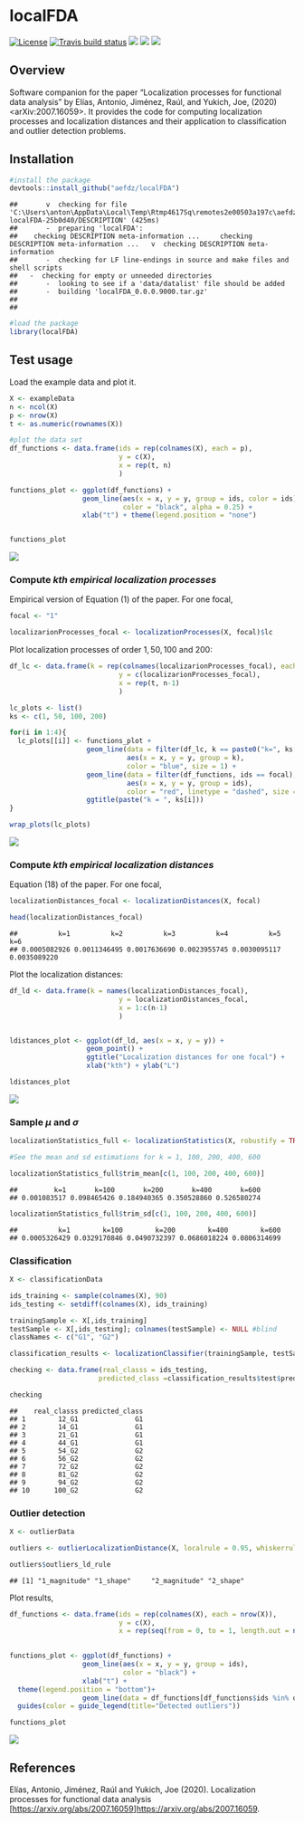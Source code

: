 localFDA
========

<!-- badges: start -->

[![License](https://img.shields.io/badge/license-GPL%20v3-blue.svg)](https://www.gnu.org/licenses/gpl-3.0)
[![Travis build
status](https://travis-ci.com/aefdz/localFDA.svg?branch=master)](https://travis-ci.com/aefdz/localFDA)
[![](https://www.r-pkg.org/badges/version/goffda?color=green)](https://cran.r-project.org/package=localFDA)
[![](http://cranlogs.r-pkg.org/badges/grand-total/goffda?color=green)](https://cran.r-project.org/package=localFDA)
[![](http://cranlogs.r-pkg.org/badges/last-month/goffda?color=green)](https://cran.r-project.org/package=localFDA)
<!-- badges: end -->

Overview
--------

Software companion for the paper “Localization processes for functional
data analysis” by Elías, Antonio, Jiménez, Raúl, and Yukich, Joe, (2020)
\<arXiv:2007.16059\>. It provides the code for computing localization
processes and localization distances and their application to
classification and outlier detection problems.

Installation
------------

``` r
#install the package
devtools::install_github("aefdz/localFDA")
```

    ##       v  checking for file 'C:\Users\anton\AppData\Local\Temp\Rtmp4617Sq\remotes2e00503a197c\aefdz-localFDA-25b0d40/DESCRIPTION' (425ms)
    ##       -  preparing 'localFDA':
    ##    checking DESCRIPTION meta-information ...     checking DESCRIPTION meta-information ...   v  checking DESCRIPTION meta-information
    ##       -  checking for LF line-endings in source and make files and shell scripts
    ##   -  checking for empty or unneeded directories
    ##       -  looking to see if a 'data/datalist' file should be added
    ##       -  building 'localFDA_0.0.0.9000.tar.gz'
    ##      
    ## 

``` r
#load the package
library(localFDA)
```

Test usage
----------

Load the example data and plot it.

``` r
X <- exampleData
n <- ncol(X)
p <- nrow(X)
t <- as.numeric(rownames(X))

#plot the data set
df_functions <- data.frame(ids = rep(colnames(X), each = p),
                           y = c(X),
                           x = rep(t, n)
                           )

functions_plot <- ggplot(df_functions) + 
                  geom_line(aes(x = x, y = y, group = ids, color = ids), 
                            color = "black", alpha = 0.25) + 
                  xlab("t") + theme(legend.position = "none")


functions_plot
```

![](README_files/figure-markdown_github/unnamed-chunk-3-1.png)

### Compute *kth empirical localization processes*

Empirical version of Equation (1) of the paper. For one focal,

``` r
focal <- "1"

localizarionProcesses_focal <- localizationProcesses(X, focal)$lc
```

Plot localization processes of order 1, 50, 100 and 200:

``` r
df_lc <- data.frame(k = rep(colnames(localizarionProcesses_focal), each = p),
                           y = c(localizarionProcesses_focal),
                           x = rep(t, n-1)
                           )

lc_plots <- list()
ks <- c(1, 50, 100, 200)

for(i in 1:4){
  lc_plots[[i]] <- functions_plot + 
                   geom_line(data = filter(df_lc, k == paste0("k=", ks[i])), 
                             aes(x = x, y = y, group = k), 
                             color = "blue", size = 1) +
                   geom_line(data = filter(df_functions, ids == focal), 
                             aes(x = x, y = y, group = ids), 
                             color = "red", linetype = "dashed", size = 1)+
                   ggtitle(paste("k = ", ks[i]))
}

wrap_plots(lc_plots)
```

![](README_files/figure-markdown_github/unnamed-chunk-5-1.png)

### Compute *kth empirical localization distances*

Equation (18) of the paper. For one focal,

``` r
localizationDistances_focal <- localizationDistances(X, focal)

head(localizationDistances_focal)
```

    ##          k=1          k=2          k=3          k=4          k=5          k=6 
    ## 0.0005082926 0.0011346495 0.0017636690 0.0023955745 0.0030095117 0.0035089220

Plot the localization distances:

``` r
df_ld <- data.frame(k = names(localizationDistances_focal),
                           y = localizationDistances_focal,
                           x = 1:c(n-1)
                           )


ldistances_plot <- ggplot(df_ld, aes(x = x, y = y)) + 
                   geom_point() + 
                   ggtitle("Localization distances for one focal") + 
                   xlab("kth") + ylab("L")

ldistances_plot
```

![](README_files/figure-markdown_github/unnamed-chunk-7-1.png)

### Sample *μ* and *σ*

``` r
localizationStatistics_full <- localizationStatistics(X, robustify = TRUE)

#See the mean and sd estimations for k = 1, 100, 200, 400, 600

localizationStatistics_full$trim_mean[c(1, 100, 200, 400, 600)]
```

    ##         k=1       k=100       k=200       k=400       k=600 
    ## 0.001083517 0.098465426 0.184940365 0.350528860 0.526580274

``` r
localizationStatistics_full$trim_sd[c(1, 100, 200, 400, 600)]
```

    ##          k=1        k=100        k=200        k=400        k=600 
    ## 0.0005326429 0.0329170846 0.0490732397 0.0686018224 0.0806314699

### Classification

``` r
X <- classificationData

ids_training <- sample(colnames(X), 90)
ids_testing <- setdiff(colnames(X), ids_training)

trainingSample <- X[,ids_training]
testSample <- X[,ids_testing]; colnames(testSample) <- NULL #blind 
classNames <- c("G1", "G2")

classification_results <- localizationClassifier(trainingSample, testSample, classNames, k_opt = 3)

checking <- data.frame(real_classs = ids_testing, 
                      predicted_class =classification_results$test$predicted_class)

checking
```

    ##    real_classs predicted_class
    ## 1        12_G1              G1
    ## 2        14_G1              G1
    ## 3        21_G1              G1
    ## 4        44_G1              G1
    ## 5        54_G2              G2
    ## 6        56_G2              G2
    ## 7        72_G2              G2
    ## 8        81_G2              G2
    ## 9        94_G2              G2
    ## 10      100_G2              G2

### Outlier detection

``` r
X <- outlierData

outliers <- outlierLocalizationDistance(X, localrule = 0.95, whiskerrule = 1.5)

outliers$outliers_ld_rule
```

    ## [1] "1_magnitude" "1_shape"     "2_magnitude" "2_shape"

Plot results,

``` r
df_functions <- data.frame(ids = rep(colnames(X), each = nrow(X)),
                           y = c(X),
                           x = rep(seq(from = 0, to = 1, length.out = nrow(X)), ncol(X)))
                           

functions_plot <- ggplot(df_functions) + 
                  geom_line(aes(x = x, y = y, group = ids), 
                            color = "black") + 
                  xlab("t") + 
  theme(legend.position = "bottom")+
                  geom_line(data = df_functions[df_functions$ids %in% outliers$outliers_ld_rule,], aes(x = x, y = y, group = ids, color = ids), size = 1) +
  guides(color = guide_legend(title="Detected outliers"))

functions_plot 
```

![](README_files/figure-markdown_github/unnamed-chunk-11-1.png)

References
----------

Elías, Antonio, Jiménez, Raúl and Yukich, Joe (2020). Localization
processes for functional data analysis
\[<a href="https://arxiv.org/abs/2007.16059" class="uri">https://arxiv.org/abs/2007.16059</a>\]<a href="https://arxiv.org/abs/2007.16059" class="uri">https://arxiv.org/abs/2007.16059</a>.
